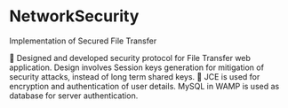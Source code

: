 NetworkSecurity
===============

Implementation of Secured File Transfer

 Designed and developed security protocol for File Transfer web application. Design involves Session keys generation for mitigation of security attacks, instead of long term shared keys.
 JCE is used for encryption and authentication of user details. MySQL in WAMP is used as database for server authentication.
